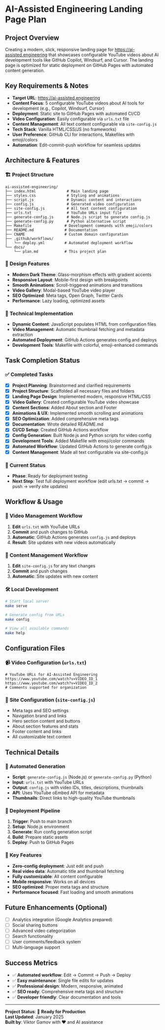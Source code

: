 # AI-Assisted Engineering Landing Page Plan

## Project Overview
Creating a modern, slick, responsive landing page for https://ai-assisted.engineering that showcases configurable YouTube videos about AI development tools like GitHub Copilot, Windsurf, and Cursor. The landing page is optimized for static deployment on GitHub Pages with automated content generation.

## Key Requirements & Notes
- **Target URL**: https://ai-assisted.engineering
- **Content Focus**: 5 configurable YouTube videos about AI tools for development (e.g., Copilot, Windsurf, Cursor)
- **Deployment**: Static site to GitHub Pages with automated CI/CD
- **Video Configuration**: Easily configurable via `urls.txt` file
- **Content Management**: All text content configurable via `site-config.js`
- **Tech Stack**: Vanilla HTML/CSS/JS (no frameworks)
- **User Preference**: GitHub CLI for interactions, Makefiles with emoji/colors
- **Automation**: Edit-commit-push workflow for seamless updates

## Architecture & Features

### 🏗️ **Project Structure**
```
ai-assisted-engineering/
├── index.html              # Main landing page
├── styles.css              # Styling and animations
├── script.js               # Dynamic content and interactions
├── config.js               # Generated video configuration
├── site-config.js          # All text content configuration
├── urls.txt                # YouTube URLs input file
├── generate-config.js      # Node.js script to generate config.js
├── generate-config.py      # Python alternative script
├── Makefile               # Development commands with emoji/colors
├── README.md              # Documentation
├── CNAME                  # Custom domain configuration
├── .github/workflows/
│   └── deploy.yml         # Automated deployment workflow
└── docs/
    └── plan.md            # This project plan
```

### 🎨 **Design Features**
- **Modern Dark Theme**: Glass-morphism effects with gradient accents
- **Responsive Layout**: Mobile-first design with breakpoints
- **Smooth Animations**: Scroll-triggered animations and transitions
- **Video Gallery**: Modal-based YouTube video player
- **SEO Optimized**: Meta tags, Open Graph, Twitter Cards
- **Performance**: Lazy loading, optimized assets

### 🔧 **Technical Implementation**
- **Dynamic Content**: JavaScript populates HTML from configuration files
- **Video Management**: Automatic thumbnail fetching and metadata extraction
- **Automated Deployment**: GitHub Actions generates config and deploys
- **Development Tools**: Makefile with colorful, emoji-enhanced commands

## Task Completion Status

### ✅ **Completed Tasks**
- [x] **Project Planning**: Brainstormed and clarified requirements
- [x] **Project Structure**: Scaffolded all necessary files and folders
- [x] **Landing Page Design**: Implemented modern, responsive HTML/CSS
- [x] **Video Gallery**: Created configurable YouTube video showcase
- [x] **Content Sections**: Added About section and Footer
- [x] **Animations & UX**: Implemented smooth scrolling and animations
- [x] **SEO Optimization**: Added comprehensive meta tags
- [x] **Documentation**: Wrote detailed README.md
- [x] **CI/CD Setup**: Created GitHub Actions workflow
- [x] **Config Generation**: Built Node.js and Python scripts for video config
- [x] **Development Tools**: Added Makefile with emoji/color commands
- [x] **Automated Workflow**: Updated GitHub Actions to generate config.js
- [x] **Content Management**: Made all text configurable via site-config.js

### 🔄 **Current Status**
- **Phase**: Ready for deployment testing
- **Next Step**: Test full deployment workflow (edit urls.txt → commit → push → verify site updates)

## Workflow & Usage

### 🎥 **Video Management Workflow**
1. **Edit** `urls.txt` with YouTube URLs
2. **Commit** and push changes to GitHub
3. **Automatic**: GitHub Actions generates `config.js` and deploys
4. **Result**: Site updates with new videos automatically

### 📝 **Content Management Workflow**
1. **Edit** `site-config.js` for any text changes
2. **Commit** and push changes
3. **Automatic**: Site updates with new content

### 🛠️ **Local Development**
```bash
# Start local server
make serve

# Generate config from URLs
make config

# View all available commands
make help
```

## Configuration Files

### 📹 **Video Configuration** (`urls.txt`)
```
# YouTube URLs for AI-Assisted Engineering
https://www.youtube.com/watch?v=VIDEO_ID_1
https://www.youtube.com/watch?v=VIDEO_ID_2
# Comments supported for organization
```

### 🎨 **Site Configuration** (`site-config.js`)
- Meta tags and SEO settings
- Navigation brand and links
- Hero section content and buttons
- About section features and stats
- Footer content and links
- All customizable text content

## Technical Details

### 🔄 **Automated Generation**
- **Script**: `generate-config.js` (Node.js) or `generate-config.py` (Python)
- **Input**: `urls.txt` with YouTube URLs
- **Output**: `config.js` with video IDs, titles, descriptions, thumbnails
- **API**: Uses YouTube oEmbed API for metadata
- **Thumbnails**: Direct links to high-quality YouTube thumbnails

### 🚀 **Deployment Pipeline**
1. **Trigger**: Push to main branch
2. **Setup**: Node.js environment
3. **Generate**: Run config generation script
4. **Build**: Prepare static assets
5. **Deploy**: Push to GitHub Pages

### 🎯 **Key Features**
- **Zero-config deployment**: Just edit and push
- **Real video data**: Automatic title and thumbnail fetching
- **Fully customizable**: All content configurable
- **Mobile responsive**: Works on all devices
- **SEO optimized**: Proper meta tags and structure
- **Performance focused**: Fast loading and smooth animations

## Future Enhancements (Optional)
- [ ] Analytics integration (Google Analytics prepared)
- [ ] Social sharing buttons
- [ ] Advanced video categorization
- [ ] Search functionality
- [ ] User comments/feedback system
- [ ] Multi-language support

## Success Metrics
- ✅ **Automated workflow**: Edit → Commit → Push → Deploy
- ✅ **Easy maintenance**: Single file edits for updates
- ✅ **Professional design**: Modern, responsive, animated
- ✅ **SEO ready**: Comprehensive meta tags and structure
- ✅ **Developer friendly**: Clear documentation and tools

---

**Project Status**: 🎯 **Ready for Production**  
**Last Updated**: January 2025  
**Built by**: Viktor Gamov with ❤️ and AI assistance
